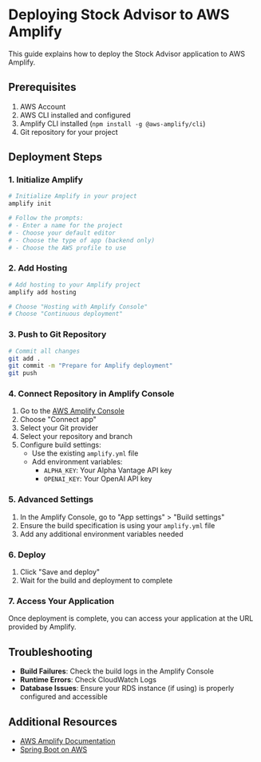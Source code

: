 # Deploying Stock Advisor to AWS Amplify

This guide explains how to deploy the Stock Advisor application to AWS Amplify.

## Prerequisites

1. AWS Account
2. AWS CLI installed and configured
3. Amplify CLI installed (`npm install -g @aws-amplify/cli`)
4. Git repository for your project

## Deployment Steps

### 1. Initialize Amplify

```bash
# Initialize Amplify in your project
amplify init

# Follow the prompts:
# - Enter a name for the project
# - Choose your default editor
# - Choose the type of app (backend only)
# - Choose the AWS profile to use
```

### 2. Add Hosting

```bash
# Add hosting to your Amplify project
amplify add hosting

# Choose "Hosting with Amplify Console"
# Choose "Continuous deployment"
```

### 3. Push to Git Repository

```bash
# Commit all changes
git add .
git commit -m "Prepare for Amplify deployment"
git push
```

### 4. Connect Repository in Amplify Console

1. Go to the [AWS Amplify Console](https://console.aws.amazon.com/amplify/home)
2. Choose "Connect app"
3. Select your Git provider
4. Select your repository and branch
5. Configure build settings:
   - Use the existing `amplify.yml` file
   - Add environment variables:
     - `ALPHA_KEY`: Your Alpha Vantage API key
     - `OPENAI_KEY`: Your OpenAI API key

### 5. Advanced Settings

1. In the Amplify Console, go to "App settings" > "Build settings"
2. Ensure the build specification is using your `amplify.yml` file
3. Add any additional environment variables needed

### 6. Deploy

1. Click "Save and deploy"
2. Wait for the build and deployment to complete

### 7. Access Your Application

Once deployment is complete, you can access your application at the URL provided by Amplify.

## Troubleshooting

- **Build Failures**: Check the build logs in the Amplify Console
- **Runtime Errors**: Check CloudWatch Logs
- **Database Issues**: Ensure your RDS instance (if using) is properly configured and accessible

## Additional Resources

- [AWS Amplify Documentation](https://docs.aws.amazon.com/amplify/)
- [Spring Boot on AWS](https://aws.amazon.com/blogs/devops/deploying-a-spring-boot-application-on-aws-using-aws-elastic-beanstalk/)